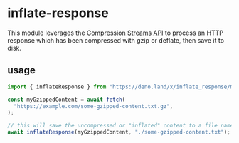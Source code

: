 # inflate-response

This module leverages the
[Compression Streams API](https://deno.land/api?s=DecompressionStream) to
process an HTTP response which has been compressed with gzip or deflate, then
save it to disk.

## usage

```typescript
import { inflateResponse } from "https://deno.land/x/inflate_response/mod.ts";

const myGzippedContent = await fetch(
  "https://example.com/some-gzipped-content.txt.gz",
);

// this will save the uncompressed or "inflated" content to a file named `some-gzipped-content.txt`
await inflateResponse(myGzippedContent, "./some-gzipped-content.txt");
```
